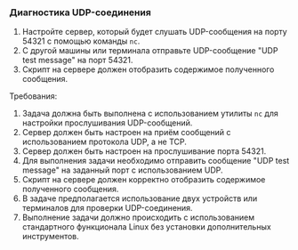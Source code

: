 
### Диагностика UDP-соединения

1. Настройте сервер, который будет слушать UDP-сообщения на порту 54321 с помощью команды `nc`.
2. С другой машины или терминала отправьте UDP-сообщение "UDP test message" на порт 54321.
3. Скрипт на сервере должен отобразить содержимое полученного сообщения.

Требования:
1. Задача должна быть выполнена с использованием утилиты `nc` для настройки прослушивания UDP-сообщений. 
2. Сервер должен быть настроен на приём сообщений с использованием протокола UDP, а не TCP. 
3. Сервер должен быть настроен на прослушивание порта 54321. 
4. Для выполнения задачи необходимо отправить сообщение "UDP test message" на заданный порт с использованием UDP. 
5. Скрипт на сервере должен корректно отобразить содержимое полученного сообщения. 
6. В задаче предполагается использование двух устройств или терминалов для проверки UDP-соединения. 
7. Выполнение задачи должно происходить с использованием стандартного функционала Linux без установки дополнительных инструментов.